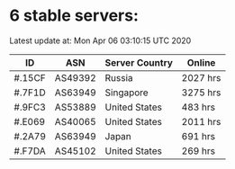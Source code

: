 # 6 stable servers:

Latest update at: Mon Apr 06 03:10:15 UTC 2020

| ID | ASN | Server Country | Online |
| -- | --- | -------------- | ------ |
| #.15CF | AS49392 | Russia | 2027 hrs |
| #.7F1D | AS63949 | Singapore | 3275 hrs |
| #.9FC3 | AS53889 | United States | 483 hrs |
| #.E069 | AS40065 | United States | 2011 hrs |
| #.2A79 | AS63949 | Japan | 691 hrs |
| #.F7DA | AS45102 | United States | 269 hrs |

